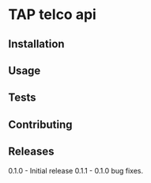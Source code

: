 TAP telco api 
================

## Installation

## Usage

## Tests

## Contributing

## Releases
0.1.0 - Initial release
0.1.1 - 0.1.0 bug fixes.
